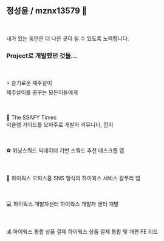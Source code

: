 ## 정성윤 / mznx13579 👋  
<br>  

내가 있는 동안은 더 나은 곳이 될 수 있도록 노력합니다.
<br>
### Project로 개발했던 것들...


<br><br>
⚡ 슬기로운 제주살이  
제주살이를 꿈꾸는 모든이들에게


<br><br>
💬 The SSAFY Times  
미슐랭 가이드를 오마주로 개발자 커뮤니티, 잡지


<br><br>
⚽ 위닝스쿼드
빅데이터 기반 스쿼드 추천 데스크톱 앱


<br><br>
🐬 하이웍스 오피스홈
SNS 형식의 하이웍스 서비스 갈무리 앱


<br><br>
💻 하이웍스 개발자센터
하이웍스 개발자 센터 개발


<br><br>
💰 하이웍스 통합 상품 결제
하이웍스 상품 결제 통합 및 개편 FE 리드
<!--
**mznx13579/mznx13579** is a ✨ _special_ ✨ repository because its `README.md` (this file) appears on your GitHub profile.

Here are some ideas to get you started:

- 🔭 I’m currently working on ...
- 🌱 I’m currently learning ...
- 👯 I’m looking to collaborate on ...
- 🤔 I’m looking for help with ...
- 💬 Ask me about ...
- 📫 How to reach me: ...
- 😄 Pronouns: ...
- ⚡ Fun fact: ...
-->
